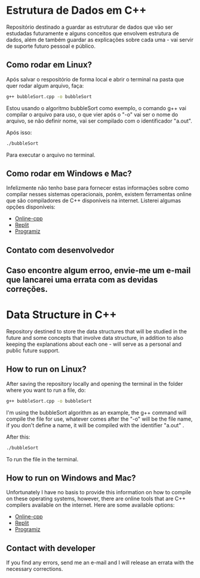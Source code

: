 # Estrutura de Dados em C++

Repositório destinado a guardar as estruturar de dados que vão ser estudadas futuramente e alguns conceitos que envolvem estrutura de dados, além de também guardar as explicações sobre cada uma - vai servir de suporte futuro pessoal e público. 

## Como rodar em Linux? 
Após salvar o respositório de forma local e abrir o terminal na pasta que quer rodar algum arquivo, faça:
```bash
g++ bubbleSort.cpp -o bubbleSort
``` 
Estou usando o algoritmo bubbleSort como exemplo, o comando g++ vai compilar o arquivo para uso, o que vier após o "-o" vai ser o nome do arquivo, se não definir nome, vai ser compilado com o identificador "a.out".

Após isso:
```bash
./bubbleSort
``` 

Para executar o arquivo no terminal.

## Como rodar em Windows e Mac? 
Infelizmente não tenho base para fornecer estas informações sobre como compilar nesses sistemas operacionais, porém, existem ferramentas online que são compiladores de C++ disponíveis na internet.
Listerei algumas opções disponíveis:
- [Online-cpp](https://www.online-cpp.com/)
- [Replit](https://replit.com/languages/cpp)
- [Programiz](https://www.programiz.com/cpp-programming/online-compiler/)

## Contato com desenvolvedor
Caso encontre algum erroo, envie-me um e-mail que lancarei uma errata com as devidas correções. 
---

# Data Structure in C++

Repository destined to store the data structures that will be studied in the future and some concepts that involve data structure, in addition to also keeping the explanations about each one - will serve as a personal and public future support.

## How to run on Linux?
After saving the repository locally and opening the terminal in the folder where you want to run a file, do:
```bash
g++ bubbleSort.cpp -o bubbleSort
```
I'm using the bubbleSort algorithm as an example, the g++ command will compile the file for use, whatever comes after the "-o" will be the file name, if you don't define a name, it will be compiled with the identifier "a.out" .

After this:
```bash
./bubbleSort
```

To run the file in the terminal.

## How to run on Windows and Mac?
Unfortunately I have no basis to provide this information on how to compile on these operating systems, however, there are online tools that are C++ compilers available on the internet.
Here are some available options:
- [Online-cpp](https://www.online-cpp.com/)
- [Replit](https://replit.com/languages/cpp)
- [Programiz](https://www.programiz.com/cpp-programming/online-compiler/)

## Contact with developer
If you find any errors, send me an e-mail and I will release an errata with the necessary corrections.
